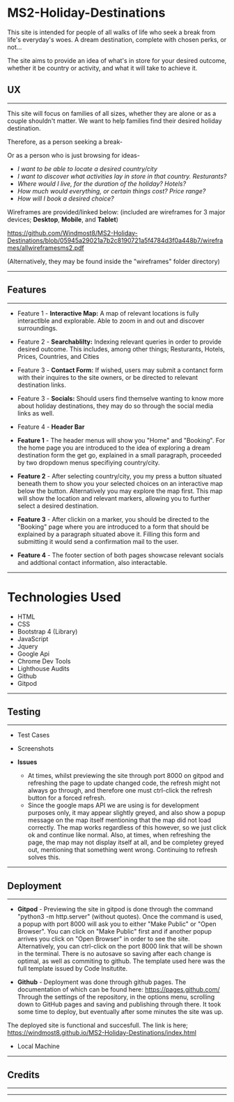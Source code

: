 # MS2-Holiday-Destinations
This site is intended for people of all walks of life who seek a break from life's everyday's woes. A dream destination, complete with chosen perks, or not...

The site aims to provide an idea of what's in store for your desired outcome, whether it be country or activity, and what it will take to achieve it.

## UX
---
This site will focus on families of all sizes, whether they are alone or as a couple shouldn't matter. We want to help families find their desired holiday destination.

Therefore, as a person seeking a break-

Or as a person who is just browsing for ideas-

* *I want to be able to locate a desired country/city*
* *I want to discover what activities lay in store in that country. Resturants?*
* *Where would I live, for the duration of the holiday? Hotels?*
* *How much would everything, or certain things cost? Price range?*
* *How will I book a desired choice?*

Wireframes are provided/linked below: (included are wireframes for 3 major devices; **Desktop**, **Mobile**, and **Tablet**)

https://github.com/Windmost8/MS2-Holiday-Destinations/blob/05945a29021a7b2c8190721a5f4784d3f0a448b7/wireframes/allwireframesms2.pdf

(Alternatively, they may be found inside the "wireframes" folder directory)

---

## Features
---
* Feature 1 - **Interactive Map:** A map of relevant locations is fully interactlble and explorable. Able to zoom in and out and discover surroundings.

* Feature 2 - **Searchablilty:** Indexing relevant queries in order to provide desired outcome. This includes, among other things; Resturants, Hotels, Prices, Countries, and Cities

* Feature 3 - **Contact Form:** If wished, users may submit a contanct form with their inquires to the site owners, or be directed to relevant destination links.

* Feature 3 - **Socials:** Should users find themselve wanting to know more about holiday destinations, they may do so through the social media links as well.

* Feature 4 - **Header Bar**

* **Feature 1** - The header menus will show you "Home" and "Booking". For the home page you are introduced to the idea of exploring a dream destination form the get go, explained in a small paragraph, proceeded by two dropdown menus specifiying country/city.
* **Feature 2** - After selecting country/city, you my press a button situated beneath them to show you your selected choices on an interactive map below the button. Alternatively you may explore the map first. 
This map will show the location and relevant markers, allowing you to further select a desired destination.
* **Feature 3** - After clickin on a marker, you should be directed to the "Booking" page where you are introduced to a form that should be explained by a paragraph situated above it. Filling this form and submitting it would send a confirmation mail to the user.
* **Feature 4** - The footer section of both pages showcase relevant socials and addtional contact information, also interactable.
---
# Technologies Used
* HTML
* CSS 
* Bootstrap 4 (Library)
* JavaScript
* Jquery
* Google Api
* Chrome Dev Tools
* Lighthouse Audits
* Github
* Gitpod
---

## Testing
---
* Test Cases

* Screenshots

* **Issues**  
    * At times, whilst previewing the site through port 8000 on gitpod and refreshing the page to update changed code, 
the refresh might not always go through, and therefore one must 
ctrl-click the refresh button for a forced refresh. 
    * Since the google maps API we are using is for development purposes only, it may appear slightly greyed, 
    and also show a popup message on the map itself mentioning that the map did not load correctly. The map works regardless
    of this however, so we just click ok and continue like normal. Also, at times, when refreshing the page, the map may not display
    itself at all, and be completey greyed out, mentioning that something went wrong. Continuing to refresh
    solves this. 

---

## Deployment
---
* **Gitpod** - Previewing the site in gitpod is done through the command "python3 -m http.server" (without quotes). Once the command is used, 
a popup with port 8000 will ask you to either "Make Public" or "Open Browser". You can click on "Make Public" first and if another popup arrives you 
click on "Open Browser" in order to see the site. Alternatively, you can ctrl-click on the port 8000 link that will be shown in the terminal. There is no autosave 
so saving after each change is optimal, as well as commiting to github. The template used here was the full template issued by Code Insitutite.


* **Github** - Deployment was done through github pages. The documentation of which can be found here: https://pages.github.com/ 
Through the settings of the repository, in the options menu, scrolling down to GitHub pages and saving and publishing through there. 
It took some time to deploy, but eventually after some minutes the site was up.

The deployed site is functional and succesfull. The link is here; https://windmost8.github.io/MS2-Holiday-Destinations/index.html

* Local Machine

---

## Credits 
---
---